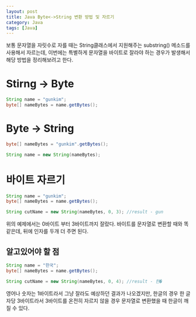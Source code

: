 ```yaml
---
layout: post
title: Java Byte<->String 변환 방법 및 자르기
category: Java
tags: [Java]
---
```


보통 문자열을 자릿수로 자를 때는 String클래스에서 지원해주는 substring() 메소드를 사용해서 자르는데, 이번에는 특별하게 문자열을 바이트로 잘라야 하는 경우가 발생해서 해당 방법을 정리해보려고 한다.

# Stirng -> Byte

```java
String name = "gunkim";
byte[] nameBytes = name.getBytes();
```

# Byte -> String

```java
byte[] nameBytes = "gunkim".getBytes();

String name = new String(nameBytes);
```

# 바이트 자르기

```java
String name = "gunkim";
byte[] nameBytes = name.getBytes();

String cutName = new String(nameBytes, 0, 3); //result - gun
```

위의 예제에서는 0바이트 부터 3바이트까지 잘랐다. 바이트를 문자열로 변환할 때와 똑같은데, 뒤에 인자를 두개 더 주면 된다.

## 알고있어야 할 점

```java
String name = "한국";
byte[] nameBytes = name.getBytes();

String cutName = new String(nameBytes, 0, 4); //result - 한�
```

영어나 숫자는 1바이트라서 그냥 잘라도 예상하던 결과가 나오겠지만, 한글의 경우 한 글자당 3바이트라서 3바이트를 온전히 자르지 않을 경우 문자열로 변환했을 때 한글이 깨질 수 있다.
